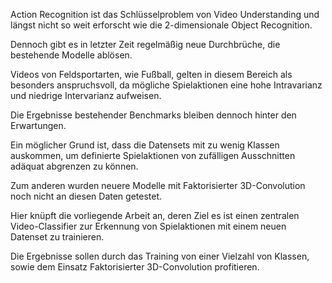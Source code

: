 Action Recognition ist das Schlüsselproblem von Video Understanding und längst nicht so weit erforscht wie die 2-dimensionale Object Recognition.

Dennoch gibt es in letzter Zeit regelmäßig neue Durchbrüche, die bestehende Modelle ablösen.

Videos von Feldsportarten, wie Fußball, gelten in diesem Bereich als besonders anspruchsvoll, da mögliche Spielaktionen eine hohe Intravarianz und niedrige Intervarianz aufweisen.

Die Ergebnisse bestehender Benchmarks bleiben dennoch hinter den Erwartungen.

Ein möglicher Grund ist, dass die Datensets mit zu wenig Klassen auskommen, um definierte Spielaktionen von zufälligen Ausschnitten adäquat abgrenzen zu können.

Zum anderen wurden neuere Modelle mit Faktorisierter 3D-Convolution noch nicht an diesen Daten getestet.

Hier knüpft die vorliegende Arbeit an, deren Ziel es ist einen zentralen Video-Classifier zur Erkennung von Spielaktionen mit einem neuen Datenset zu trainieren.

Die Ergebnisse sollen durch das Training von einer Vielzahl von Klassen, sowie dem Einsatz Faktorisierter 3D-Convolution profitieren.